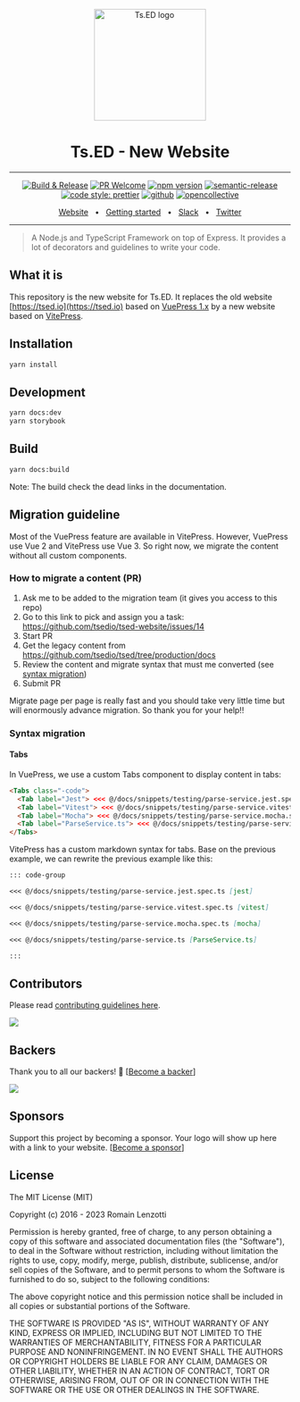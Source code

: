 <p style="text-align: center" align="center">
 <a href="https://tsed.io" target="_blank"><img src="https://tsed.io/tsed-og.png" width="200" alt="Ts.ED logo"/></a>
</p>

<div align="center">
   <h1>Ts.ED - New Website</h1>
   <hr />

[![Build & Release](https://github.com/tsedio/tsed/workflows/Build%20&%20Release/badge.svg)](https://github.com/tsedio/tsed-website/actions?query=workflow%3A%22Build+%26+website%22)
[![PR Welcome](https://img.shields.io/badge/PRs-welcome-brightgreen.svg)](https://github.com/tsedio/tsed-website/blob/master/CONTRIBUTING.md)
[![npm version](https://badge.fury.io/js/%40tsed%2Fcommon.svg)](https://badge.fury.io/js/%40tsed%2Fvitepress-theme)
[![semantic-release](https://img.shields.io/badge/%20%20%F0%9F%93%A6%F0%9F%9A%80-semantic--release-e10079.svg)](https://github.com/semantic-release/semantic-release)
[![code style: prettier](https://img.shields.io/badge/code_style-prettier-ff69b4.svg?style=flat-square)](https://github.com/prettier/prettier)
[![github](https://img.shields.io/static/v1?label=Github%20sponsor&message=%E2%9D%A4&logo=GitHub&color=%23fe8e86)](https://github.com/sponsors/romakita)
[![opencollective](https://img.shields.io/static/v1?label=OpenCollective%20sponsor&message=%E2%9D%A4&logo=OpenCollective&color=%23fe8e86)](https://opencollective.com/tsed)

</div>

<div align="center">
  <a href="https://tsed.io/">Website</a>
  <span>&nbsp;&nbsp;•&nbsp;&nbsp;</span>
  <a href="https://tsed.io/getting-started/">Getting started</a>
  <span>&nbsp;&nbsp;•&nbsp;&nbsp;</span>
  <a href="https://api.tsed.io/rest/slack/tsedio/tsed">Slack</a>
  <span>&nbsp;&nbsp;•&nbsp;&nbsp;</span>
  <a href="https://twitter.com/TsED_io">Twitter</a>
</div>

<hr />

> A Node.js and TypeScript Framework on top of Express. It provides a lot of decorators and guidelines to write your code.

## What it is

This repository is the new website for Ts.ED. It replaces the old website [https://tsed.io](https://tsed.io) based on [VuePress 1.x](https://vuepress.vuejs.org/) by a new website based on [VitePress](https://vitepress.dev).

## Installation

```sh
yarn install
```

## Development

```sh
yarn docs:dev
yarn storybook
```

## Build

```sh
yarn docs:build
```

Note: The build check the dead links in the documentation.

## Migration guideline

Most of the VuePress feature are available in VitePress. However, VuePress use Vue 2 and VitePress use Vue 3.
So right now, we migrate the content without all custom components.

### How to migrate a content (PR)

1. Ask me to be added to the migration team (it gives you access to this repo)
2. Go to this link to pick and assign you a task: https://github.com/tsedio/tsed-website/issues/14
3. Start PR
4. Get the legacy content from https://github.com/tsedio/tsed/tree/production/docs
5. Review the content and migrate syntax that must me converted (see [syntax migration](#syntax-migration))
6. Submit PR

Migrate page per page is really fast and you should take very little time but will enormously advance migration. So thank you for your help!!

### Syntax migration

#### Tabs

In VuePress, we use a custom Tabs component to display content in tabs:

```html
<Tabs class="-code">
  <Tab label="Jest"> <<< @/docs/snippets/testing/parse-service.jest.spec.ts </Tab>
  <Tab label="Vitest"> <<< @/docs/snippets/testing/parse-service.vitest.spec.ts </Tab>
  <Tab label="Mocha"> <<< @/docs/snippets/testing/parse-service.mocha.spec.ts </Tab>
  <Tab label="ParseService.ts"> <<< @/docs/snippets/testing/parse-service.ts </Tab>
</Tabs>
```

VitePress has a custom markdown syntax for tabs. Base on the previous example, we can rewrite the previous example like this:

```markdown
::: code-group

<<< @/docs/snippets/testing/parse-service.jest.spec.ts [jest]

<<< @/docs/snippets/testing/parse-service.vitest.spec.ts [vitest]

<<< @/docs/snippets/testing/parse-service.mocha.spec.ts [mocha]

<<< @/docs/snippets/testing/parse-service.ts [ParseService.ts]

:::
```

## Contributors

Please read [contributing guidelines here](./CONTRIBUTING.md).

<a href="https://github.com/tsedio/tsed/graphs/contributors"><img src="https://opencollective.com/tsed/contributors.svg?width=890" /></a>

## Backers

Thank you to all our backers! 🙏 [[Become a backer](https://opencollective.com/tsed#backer)]

<a href="https://opencollective.com/tsed#backers" target="_blank"><img src="https://opencollective.com/tsed/tiers/backer.svg?width=890"></a>

## Sponsors

Support this project by becoming a sponsor. Your logo will show up here with a link to your website. [[Become a sponsor](https://opencollective.com/tsed#sponsor)]

## License

The MIT License (MIT)

Copyright (c) 2016 - 2023 Romain Lenzotti

Permission is hereby granted, free of charge, to any person obtaining a copy of this software and associated documentation files (the "Software"), to deal in the Software without restriction, including without limitation the rights to use, copy, modify, merge, publish, distribute, sublicense, and/or sell copies of the Software, and to permit persons to whom the Software is furnished to do so, subject to the following conditions:

The above copyright notice and this permission notice shall be included in all copies or substantial portions of the Software.

THE SOFTWARE IS PROVIDED "AS IS", WITHOUT WARRANTY OF ANY KIND, EXPRESS OR IMPLIED, INCLUDING BUT NOT LIMITED TO THE WARRANTIES OF MERCHANTABILITY, FITNESS FOR A PARTICULAR PURPOSE AND NONINFRINGEMENT. IN NO EVENT SHALL THE AUTHORS OR COPYRIGHT HOLDERS BE LIABLE FOR ANY CLAIM, DAMAGES OR OTHER LIABILITY, WHETHER IN AN ACTION OF CONTRACT, TORT OR OTHERWISE, ARISING FROM, OUT OF OR IN CONNECTION WITH THE SOFTWARE OR THE USE OR OTHER DEALINGS IN THE SOFTWARE.
